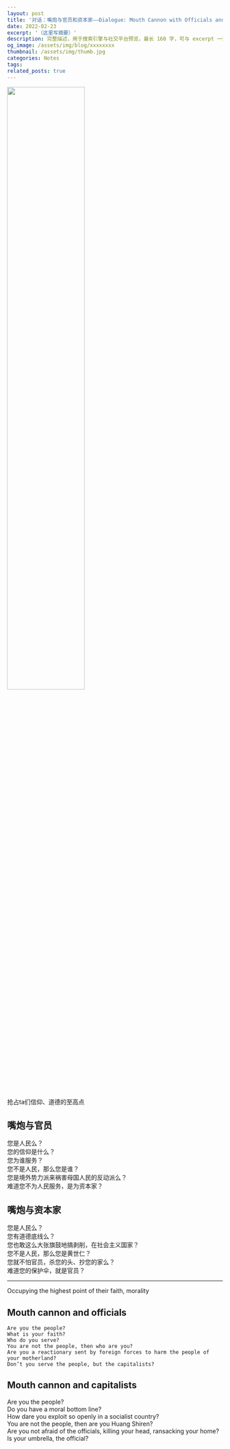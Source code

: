 ```yaml
---
layout: post
title: '对话：嘴炮与官员和资本家——Dialogue: Mouth Cannon with Officials and Capitalists'
date: 2022-02-23
excerpt: '（这里写摘要）'
description: 完整描述，用于搜索引擎与社交平台预览，最长 160 字，可与 excerpt 一致
og_image: /assets/img/blog/xxxxxxxx
thumbnail: /assets/img/thumb.jpg
categories: Notes
tags: 
related_posts: true
---
```


<img src="{{ '/assets/img/blog/xxxxxxxx' | relative_url }}" style="width:60%;">

抢占ta们信仰、道德的至高点

## 嘴炮与官员

您是人民么？  
您的信仰是什么？  
您为谁服务？  
您不是人民，那么您是谁？  
您是境外势力派来祸害母国人民的反动派么？  
难道您不为人民服务，是为资本家？

## 嘴炮与资本家

您是人民么？  
您有道德底线么？  
您也敢这么大张旗鼓地搞剥削，在社会主义国家？  
您不是人民，那么您是黄世仁？  
您就不怕官员，杀您的头、抄您的家么？  
难道您的保护伞，就是官员？

---

Occupying the highest point of their faith, morality

## Mouth cannon and officials

```
Are you the people?
What is your faith?
Who do you serve?
You are not the people, then who are you?
Are you a reactionary sent by foreign forces to harm the people of your motherland?
Don’t you serve the people, but the capitalists?
```

## Mouth cannon and capitalists

Are you the people?  
Do you have a moral bottom line?  
How dare you exploit so openly in a socialist country?  
You are not the people, then are you Huang Shiren?  
Are you not afraid of the officials, killing your head, ransacking your home?  
Is your umbrella, the official?
